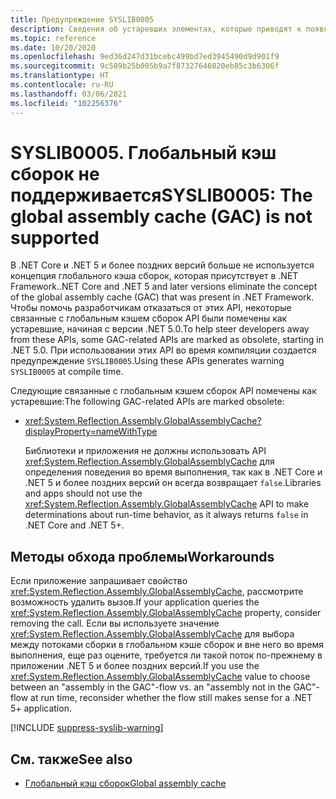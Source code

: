 ```yaml
---
title: Предупреждение SYSLIB0005
description: Сведения об устаревших элементах, которые приводят к появлению предупреждения во время компиляции SYSLIB0005.
ms.topic: reference
ms.date: 10/20/2020
ms.openlocfilehash: 9ed36d247d31bcebc499bd7ed3945490d9d901f9
ms.sourcegitcommit: 9c589b25b005b9a7f87327646020eb85c3b6306f
ms.translationtype: HT
ms.contentlocale: ru-RU
ms.lasthandoff: 03/06/2021
ms.locfileid: "102256376"
---
```

# <a name="syslib0005-the-global-assembly-cache-gac-is-not-supported"></a><span data-ttu-id="59aa3-103">SYSLIB0005. Глобальный кэш сборок не поддерживается</span><span class="sxs-lookup"><span data-stu-id="59aa3-103">SYSLIB0005: The global assembly cache (GAC) is not supported</span></span>

<span data-ttu-id="59aa3-104">В .NET Core и .NET 5 и более поздних версий больше не используется концепция глобального кэша сборок, которая присутствует в .NET Framework.</span><span class="sxs-lookup"><span data-stu-id="59aa3-104">.NET Core and .NET 5 and later versions eliminate the concept of the global assembly cache (GAC) that was present in .NET Framework.</span></span> <span data-ttu-id="59aa3-105">Чтобы помочь разработчикам отказаться от этих API, некоторые связанные с глобальным кэшем сборок API были помечены как устаревшие, начиная с версии .NET 5.0.</span><span class="sxs-lookup"><span data-stu-id="59aa3-105">To help steer developers away from these APIs, some GAC-related APIs are marked as obsolete, starting in .NET 5.0.</span></span> <span data-ttu-id="59aa3-106">При использовании этих API во время компиляции создается предупреждение `SYSLIB0005`.</span><span class="sxs-lookup"><span data-stu-id="59aa3-106">Using these APIs generates warning `SYSLIB0005` at compile time.</span></span>

<span data-ttu-id="59aa3-107">Следующие связанные с глобальным кэшем сборок API помечены как устаревшие:</span><span class="sxs-lookup"><span data-stu-id="59aa3-107">The following GAC-related APIs are marked obsolete:</span></span>

- <xref:System.Reflection.Assembly.GlobalAssemblyCache?displayProperty=nameWithType>

  <span data-ttu-id="59aa3-108">Библиотеки и приложения не должны использовать API <xref:System.Reflection.Assembly.GlobalAssemblyCache> для определения поведения во время выполнения, так как в .NET Core и .NET 5 и более поздних версий он всегда возвращает `false`.</span><span class="sxs-lookup"><span data-stu-id="59aa3-108">Libraries and apps should not use the <xref:System.Reflection.Assembly.GlobalAssemblyCache> API to make determinations about run-time behavior, as it always returns `false` in .NET Core and .NET 5+.</span></span>

## <a name="workarounds"></a><span data-ttu-id="59aa3-109">Методы обхода проблемы</span><span class="sxs-lookup"><span data-stu-id="59aa3-109">Workarounds</span></span>

<span data-ttu-id="59aa3-110">Если приложение запрашивает свойство <xref:System.Reflection.Assembly.GlobalAssemblyCache>, рассмотрите возможность удалить вызов.</span><span class="sxs-lookup"><span data-stu-id="59aa3-110">If your application queries the <xref:System.Reflection.Assembly.GlobalAssemblyCache> property, consider removing the call.</span></span> <span data-ttu-id="59aa3-111">Если вы используете значение <xref:System.Reflection.Assembly.GlobalAssemblyCache> для выбора между потоками сборки в глобальном кэше сборок и вне него во время выполнения, еще раз оцените, требуется ли такой поток по-прежнему в приложении .NET 5 и более поздних версий.</span><span class="sxs-lookup"><span data-stu-id="59aa3-111">If you use the <xref:System.Reflection.Assembly.GlobalAssemblyCache> value to choose between an "assembly in the GAC"-flow vs. an "assembly not in the GAC"-flow at run time, reconsider whether the flow still makes sense for a .NET 5+ application.</span></span>

[!INCLUDE [suppress-syslib-warning](../../../../includes/suppress-syslib-warning.md)]

## <a name="see-also"></a><span data-ttu-id="59aa3-112">См. также</span><span class="sxs-lookup"><span data-stu-id="59aa3-112">See also</span></span>

- [<span data-ttu-id="59aa3-113">Глобальный кэш сборок</span><span class="sxs-lookup"><span data-stu-id="59aa3-113">Global assembly cache</span></span>](../../../framework/app-domains/gac.md)
